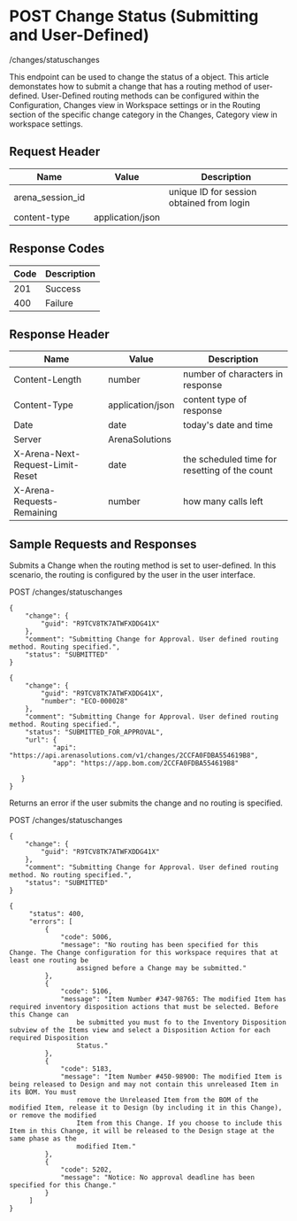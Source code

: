 # POST Change Status (Submitting and User-Defined)


/changes/statuschanges

This endpoint can be used  to change the status of a  object. This article demonstates how to submit a change that has a routing method of user\-defined. User\-Defined routing methods can be configured within the Configuration, Changes view in Workspace settings or in the Routing section of the specific change category in the Changes, Category view in workspace settings.

## Request Header

| Name<br> | Value<br> | Description<br> |
|  --- |  --- |  --- | 
| arena_session_id<br> |   | unique ID for session obtained from login<br> |
| content\-type<br> | application/json<br> |   |

## Response Codes

| Code<br> | Description<br> |
|  --- |  --- | 
| 201<br> | Success<br> |
| 400<br> | Failure<br> |

## Response Header

| Name<br> | Value<br> | Description<br> |
|  --- |  --- |  --- | 
| Content\-Length<br> | number<br> | number of characters in response<br> |
| Content\-Type<br> | application/json<br> | content type of response<br> |
| Date<br> | date<br> | today's date and time<br> |
| Server<br> | ArenaSolutions<br> |   |
| X\-Arena\-Next\-Request\-Limit\-Reset<br> | date<br> | the scheduled time for resetting of the count<br> |
| X\-Arena\-Requests\-Remaining<br> | number<br> | how many calls left<br> |

## Sample Requests and Responses
Submits a Change when the routing method is set to user\-defined. In this scenario, the routing is configured by the user in the user interface.



POST /changes/statuschanges



```
{
    "change": {
        "guid": "R9TCV8TK7ATWFXDDG41X"
    },
    "comment": "Submitting Change for Approval. User defined routing method. Routing specified.",
    "status": "SUBMITTED"
}
```


```
{  
    "change": {
        "guid": "R9TCV8TK7ATWFXDDG41X",
        "number": "ECO-000028"
    },
    "comment": "Submitting Change for Approval. User defined routing method. Routing specified.",
    "status": "SUBMITTED_FOR_APPROVAL",
    "url": {
           "api": "https://api.arenasolutions.com/v1/changes/2CCFA0FDBA554619B8",
           "app": "https://app.bom.com/2CCFA0FDBA554619B8"

   }
}
```
Returns an error if the user submits the change and no routing is specified.



POST /changes/statuschanges



```
{
    "change": {
        "guid": "R9TCV8TK7ATWFXDDG41X"
    },
    "comment": "Submitting Change for Approval. User defined routing method. No routing specified.",
    "status": "SUBMITTED"
}
```


```
{
     "status": 400,
     "errors": [
         {
             "code": 5006,
             "message": "No routing has been specified for this Change. The Change configuration for this workspace requires that at least one routing be 
                 assigned before a Change may be submitted."
         },
         {
             "code": 5106,
             "message": "Item Number #347-98765: The modified Item has required inventory disposition actions that must be selected. Before this Change can 
                 be submitted you must fo to the Inventory Disposition subview of the Items view and select a Disposition Action for each required Disposition 
                 Status."
         },
         {
             "code": 5183,
             "message": "Item Number #450-98900: The modified Item is being released to Design and may not contain this unreleased Item in its BOM. You must 
                 remove the Unreleased Item from the BOM of the modified Item, release it to Design (by including it in this Change), or remove the modified
                 Item from this Change. If you choose to include this Item in this Change, it will be released to the Design stage at the same phase as the 
                 modified Item."
         },
         {
             "code": 5202,
             "message": "Notice: No approval deadline has been specified for this Change."
         }
     ] 
}
```
